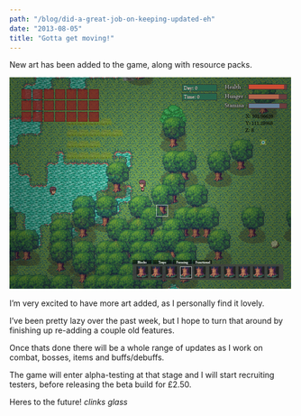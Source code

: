 ```yaml
---
path: "/blog/did-a-great-job-on-keeping-updated-eh"
date: "2013-08-05"
title: "Gotta get moving!"
---
```

New art has been added to the game, along with resource packs.

![Lovely pool setting in Darkness Exhumed](./lovely-pool-setting.png)

I’m very excited to have more art added, as I personally find it lovely.

I’ve been pretty lazy over the past week, but I hope to turn that around by finishing up re-adding a couple old features.

Once thats done there will be a whole range of updates as I work on combat, bosses, items and buffs/debuffs.

The game will enter alpha-testing at that stage and I will start recruiting testers, before releasing the beta build for £2.50.

Heres to the future! *clinks glass*
